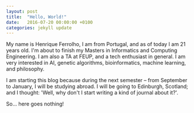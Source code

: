 ```yaml
---
layout: post
title:  "Hello, World!"
date:   2016-07-20 00:00:00 +0100
categories: jekyll update
---
```


My name is Henrique Ferrolho, I am from Portugal, and as of today I am 21 years old. I'm about to finish my Masters in Informatics and Computing Engineering. I am also a TA at FEUP, and a tech enthusiast in general. I am very interested in AI, genetic algorithms, bioinformatics, machine learning, and philosophy.

I am starting this blog because during the next semester – from September to January, I will be studying abroad. I will be going to Edinburgh, Scotland; and I thought: 'Well, why don't I start writing a kind of journal about it?'.

So... here goes nothing!
